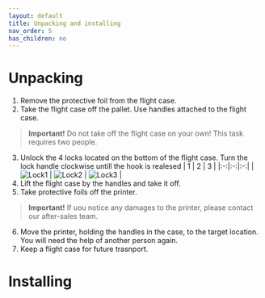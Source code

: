 ```yaml
---
layout: default
title: Unpacking and installing
nav_order: 5
has_children: no
---
```

<h1> Unpacking </h1>

1. Remove the protective foil from the flight case.
2. Take the flight case off the pallet. Use handles attached to the flight case.
> **Important!**
> Do not take off the flight case on your own! This task requires two people.
3. Unlock the 4 locks located on the bottom of the flight case. Turn the lock handle clockwise untill the hook is realesed 
| 1  | 2  | 3 |
|:-:|:-:|:-:|
| ![Lock1](/lock1.png)  | ![Lock2](/lock2.png)  | ![Lock3](/lock3.png) |
4. Lift the flight case by the handles and take it off.
5. Take protective foils off the printer. 
> **Important!**
> If uou notice any damages to the printer, please contact our after-sales team.
6. Move the printer, holding the handles in the case, to the target location. You will need the help of another person again.
7. Keep a flight case for future trasnport.

<h1> Installing </h2>





